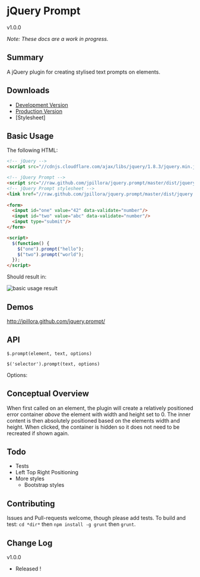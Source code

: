 jQuery Prompt
=====
v1.0.0

*Note: These docs are a work in progress.*

Summary
---
A jQuery plugin for creating stylised text prompts on elements.

Downloads
---

* [Development Version]
* [Production Version]
* [Stylesheet]

Basic Usage
---

The following HTML:

``` html
<!-- jQuery -->
<script src="//cdnjs.cloudflare.com/ajax/libs/jquery/1.8.3/jquery.min.js"></script>

<!-- jQuery Prompt -->
<script src="//raw.github.com/jpillora/jquery.prompt/master/dist/jquery.prompt.min.js"></script>
<!-- jQuery Prompt stylesheet -->
<link href="//raw.github.com/jpillora/jquery.prompt/master/dist/jquery.prompt.css" rel="stylesheet" type="text/css" >
 
<form>
  <input id="one" value="42" data-validate="number"/>
  <input id="two" value="abc" data-validate="number"/>
  <input type="submit"/>
</form>

<script>
  $(function() {
    $("one").prompt("hello");
    $("two").prompt("world");
  });
</script>
```

Should result in:

![basic usage result](//raw.github.com/jpillora/jquery.async.validator/master/demo/demos/quickstart.png)

Demos
---
http://jpillora.github.com/jquery.prompt/

API
---

`$.prompt(element, text, options)`

`$('selector').prompt(text, options)`


Options:



Conceptual Overview
---
When first called on an element, the plugin will create a relatively positioned error container *above* the element with width and height set to 0. The inner content is then absolutely positioned based on the elements width and height. When clicked, the container is hidden so it does not need to be recreated if shown again. 

Todo
---
* Tests
* Left Top Right Positioning
* More styles
  * Bootstrap styles

Contributing
---
Issues and Pull-requests welcome, though please add tests. To build and test: `cd *dir*` then `npm install -g grunt` then `grunt`.

Change Log
---

v1.0.0

* Released !


  [Development Version including jquery.prompt]: http://raw.github.com/jpillora/jquery.async.validator/master/dist/jquery.async.validator.prompt.js
  [Production Version including jquery.prompt]: http://raw.github.com/jpillora/jquery.async.validator/master/dist/jquery.async.validator.prompt.min.js
  [Development Version]: http://raw.github.com/jpillora/jquery.async.validator/master/dist/jquery.async.validator.js
  [Production Version]: http://raw.github.com/jpillora/jquery.async.validator/master/dist/jquery.async.validator.min.js
  [Stylesheet for jquery.prompt]: http://raw.github.com/jpillora/jquery.prompt/master/dist/jquery.prompt.css




